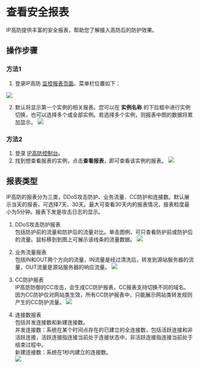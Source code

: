 # 查看安全报表
IP高防提供丰富的安全报表，帮助您了解接入高防后的防护效果。

## 操作步骤
### 方法1
1. 登录IP高防 [监控报表页面](https://ip-anti-console.jdcloud.com/charts)。菜单栏位置如下：</BR>

![](https://github.com/jdcloudcom/cn/blob/edit/image/Advanced%20Anti-DDoS/report%2001.png)

2. 默认将显示第一个实例的相关报表。您可以在 **实例名称** 的下拉框中进行实例切换，也可以选择多个或全部实例。若选择多个实例，则报表中图的数据将累加显示。
![](https://github.com/jdcloudcom/cn/blob/edit/image/Advanced%20Anti-DDoS/report%2006.png)

### 方法2
1. 登录 [IP高防控制台](https://ip-anti-console.jdcloud.com/instancelist)。
2. 找到想查看报表的实例，点击**查看报表**，即可查看该实例的报表。
![](https://github.com/jdcloudcom/cn/blob/edit/image/Advanced%20Anti-DDoS/report%2002.png)

## 报表类型
IP高防的报表分为三类，DDoS攻击防护、业务流量、CC防护和连接数。默认展示当天的报表，可选择7天、30天。最大可查看30天内的报表情况，报表粒度最小为5分钟。报表下发是攻击日志的显示。</BR>

1. DDoS攻击防护报表</BR>
包括防护前的流量和防护后的流量对比。单击图例，可只查看防护前或防护后的流量。鼠标移到到图上可展示该线条的流量数据。
![](https://github.com/jdcloudcom/cn/blob/edit/image/Advanced%20Anti-DDoS/report%2003.png)

2. 业务流量报表</BR>
包括IN和OUT两个方向的流量，IN流量是经过清洗后，转发到源站服务器的流量，OUT流量是源站服务器的响应流量。
![](https://github.com/lgt9/cn/blob/edit/image/Advanced%20Anti-DDoS/report%2007.png)

3. CC防护报表</BR>
IP高防防御的CC攻击，会生成CC防护报表，CC报表支持切换不同的域名。</BR>
因为CC防护仅对网站类生效，所有CC防护报表中，只能展示网站类转发规则产生的CC防护流量。
![](https://github.com/jdcloudcom/cn/blob/edit/image/Advanced%20Anti-DDoS/report%2005.png)

3. 连接数报表</BR>
包括并发连接数和新建连接数。</BR>
并发连接数：系统在某个时间点存在的已建立的全连接数，包括活跃连接和非活跃连接，活跃连接指连接当前处于连接状态中，非活跃连接指连接当前处于结束过程中。</BR>
新建连接数：系统在1秒内建立的连接数。</BR>
![](https://github.com/lgt9/cn/blob/edit/image/Advanced%20Anti-DDoS/report%2008.png)


